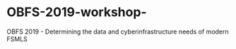# OBFS-2019-workshop-
OBFS 2019 - Determining the data and cyberinfrastructure needs of modern FSMLS
